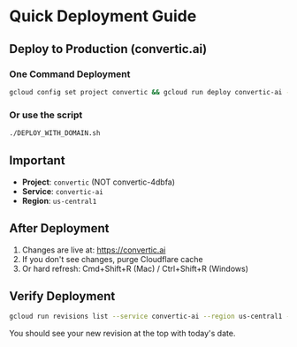 # Quick Deployment Guide

## Deploy to Production (convertic.ai)

### One Command Deployment

```bash
gcloud config set project convertic && gcloud run deploy convertic-ai --source . --platform managed --region us-central1 --allow-unauthenticated --memory 512Mi --cpu 1 --min-instances 0 --max-instances 100 --set-env-vars NODE_ENV=production
```

### Or use the script

```bash
./DEPLOY_WITH_DOMAIN.sh
```

## Important

- **Project**: `convertic` (NOT convertic-4dbfa)
- **Service**: `convertic-ai`
- **Region**: `us-central1`

## After Deployment

1. Changes are live at: https://convertic.ai
2. If you don't see changes, purge Cloudflare cache
3. Or hard refresh: Cmd+Shift+R (Mac) / Ctrl+Shift+R (Windows)

## Verify Deployment

```bash
gcloud run revisions list --service convertic-ai --region us-central1 --limit 5
```

You should see your new revision at the top with today's date.

